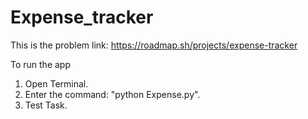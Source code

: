 # Expense_tracker
This is the problem link: https://roadmap.sh/projects/expense-tracker

To run the app

1. Open Terminal.
2. Enter the command: "python Expense.py".
3. Test Task.
